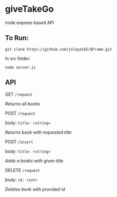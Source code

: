 # giveTakeGo
node express based API

## To Run:

```
git clone https://github.com/jolaya182/QFrame.git
```

In src folder:
```
node server.js
```

## API

GET `/request`

_Returns all books_


POST `/request`

body: `title: <string>`

_Returns book with requested title_


POST `/insert`

body: `title: <string>`

_Adds a books with given title_


DELETE `/request`

body: `id: <int>`

_Deletes book with provided id_
